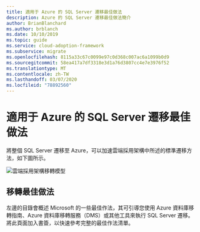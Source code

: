 ```yaml
---
title: 適用于 Azure 的 SQL Server 遷移最佳做法
description: Azure 的 SQL Server 遷移最佳做法簡介
author: BrianBlanchard
ms.author: brblanch
ms.date: 10/10/2019
ms.topic: guide
ms.service: cloud-adoption-framework
ms.subservice: migrate
ms.openlocfilehash: 8115a33c67c0099e97c0d368c007ac6a1099b0d9
ms.sourcegitcommit: 58ea417a7df3318e3d1a76d3807cc4e7e3976f52
ms.translationtype: MT
ms.contentlocale: zh-TW
ms.lasthandoff: 03/07/2020
ms.locfileid: "78892560"
---
```

# <a name="sql-server-migration-best-practices-for-azure"></a>適用于 Azure 的 SQL Server 遷移最佳做法

將整個 SQL Server 遷移至 Azure，可以加速雲端採用架構中所述的標準遷移方法，如下圖所示。

![雲端採用架構移轉模型](../../_images/operational-transformation-migrate.png)

## <a name="migration-best-practices"></a>移轉最佳做法

左邊的目錄會概述 Microsoft 的一些最佳作法，其可引導您使用 Azure 資料庫移轉指南、Azure 資料庫移轉服務（DMS）或其他工具來執行 SQL Server 遷移。 將此頁面加入書簽，以快速參考完整的最佳作法清單。
